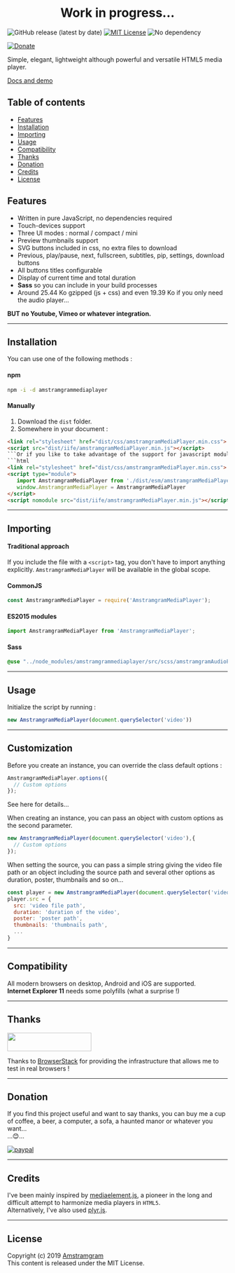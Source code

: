 <h1 align="center">Work in progress...</h1>

![GitHub release (latest by date)](https://img.shields.io/github/v/release/Amstramgram75/Amstramgram-Media-Player)
[![MIT License](https://img.shields.io/badge/license-MIT-green)](https://github.com/Amstramgram75/Amstramgram-Video-Player/blob/master/LICENSE)
![No dependency](https://img.shields.io/badge/dependencies-none-green)

[![Donate](https://img.shields.io/badge/Donate-PayPal-green.svg)](https://paypal.me/Amstramgram75)

Simple, elegant, lightweight although powerful and versatile HTML5 media player.

[Docs and demo](https://amstramgram75.github.io/Amstramgram-Media-Player/)

## Table of contents
* [Features](#features)
* [Installation](#installation)
* [Importing](#importing)
* [Usage](#usage)
* [Compatibility](#compatibility)
* [Thanks](#thanks)
* [Donation](#donation)
* [Credits](#credits)
* [License](#license)

## Features

* Written in pure JavaScript, no dependencies required
* Touch-devices support
* Three UI modes : normal / compact / mini
* Preview thumbnails support
* SVG buttons included in css, no extra files to download
* Previous, play/pause, next, fullscreen, subtitles, pip, settings, download buttons
* All buttons titles configurable
* Display of current time and total duration
* __Sass__ so you can include in your build processes
* Around 25.44 Ko gzipped (js + css) and even 19.39 Ko if you only need the audio player...

__BUT no Youtube, Vimeo or whatever integration.__
___

## Installation

You can use one of the following methods :

#### npm
```sh
npm -i -d amstramgrammediaplayer
```
#### Manually
1. Download the `dist` folder.
2. Somewhere in your document :
```html
<link rel="stylesheet" href="dist/css/amstramgramMediaPlayer.min.css">
<script src="dist/iife/amstramgramMediaPlayer.min.js"></script>
```Or if you like to take advantage of the support for javascript modules in all major browsers (and you should !), you can do :
```html
<link rel="stylesheet" href="dist/css/amstramgramMediaPlayer.min.css">
<script type="module">
   import AmstramgramMediaPlayer from './dist/esm/amstramgramMediaPlayer.min.js'
   window.AmstramgramMediaPlayer = AmstramgramMediaPlayer
</script>
<script nomodule src="dist/iife/amstramgramMediaPlayer.min.js"></script>
```
___
## Importing
#### Traditional approach

If you include the file with a `<script>` tag, you don't have to import anything explicitly. `AmstramgramMediaPlayer` will be available in the global scope.

#### CommonJS

```js
const AmstramgramMediaPlayer = require('AmstramgramMediaPlayer');
```

#### ES2015 modules

```js
import AmstramgramMediaPlayer from 'AmstramgramMediaPlayer';
```

#### Sass

```scss
@use "../node_modules/amstramgrammediaplayer/src/scss/amstramgramAudioPlayer";
```
___
## Usage

Initialize the script by running :

```js
new AmstramgramMediaPlayer(document.querySelector('video'))
```
___
## Customization

Before you create an instance, you can override the class default options :
```js
AmstramgramMediaPlayer.options({
  // Custom options
});
```
See here for details...

When creating an instance, you can pass an object with custom options as the second parameter.

```js
new AmstramgramMediaPlayer(document.querySelector('video'),{
  // Custom options
});
```
When setting the source, you can pass a simple string giving the video file path or an object including the source path and several other options as duration, poster, thumbnails and so on...
```js
const player = new AmstramgramMediaPlayer(document.querySelector('video'));
player.src = {
  src: 'video file path',
  duration: 'duration of the video',
  poster: 'poster path',
  thumbnails: 'thumbnails path',
  ...
}
```
___
## Compatibility
All modern browsers on desktop, Android and iOS are supported.  
__Internet Explorer 11__ needs some polyfills (what a surprise !)
___
## Thanks
<a href="https://www.browserstack.com/" target="_blanck">
  <img src="https://live.browserstack.com/images/opensource/browserstack-logo.svg" width="192px" height="42px">
</a>

Thanks to <a href="https://www.browserstack.com/" target="_blanck">BrowserStack</a> for providing the infrastructure that allows me to test in real browsers !
___
## Donation
If you find this project useful and want to say thanks, you can buy me a cup of coffee, a beer, a computer, a sofa, a haunted manor or whatever you want...  
...:blush:...

[![paypal](https://www.paypalobjects.com/en_US/i/btn/btn_donateCC_LG.gif)]((https://paypal.me/Amstramgram75))
___
## Credits
I've been mainly inspired by [mediaelement.js](https://www.mediaelementjs.com/), a pioneer in the long and difficult attempt to harmonize media players in `HTML5`.  
Alternatively, I've also used [plyr.js](https://plyr.io/).
___
## License
Copyright (c) 2019 [Amstramgram](https://github.com/Amstramgram75)  
This content is released under the MIT License.